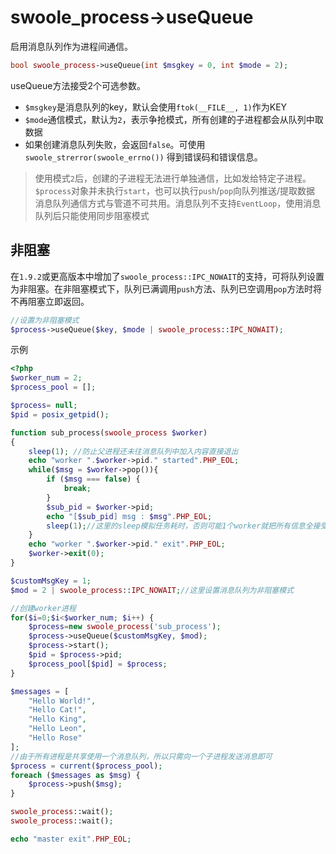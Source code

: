 # swoole_process->useQueue

启用消息队列作为进程间通信。
```php
bool swoole_process->useQueue(int $msgkey = 0, int $mode = 2);
```
useQueue方法接受2个可选参数。

* `$msgkey`是消息队列的key，默认会使用`ftok(__FILE__, 1)`作为KEY
* `$mode`通信模式，默认为`2`，表示争抢模式，所有创建的子进程都会从队列中取数据
* 如果创建消息队列失败，会返回`false`。可使用`swoole_strerror(swoole_errno())` 得到错误码和错误信息。

> 使用模式`2`后，创建的子进程无法进行单独通信，比如发给特定子进程。    
> `$process`对象并未执行`start`，也可以执行`push`/`pop`向队列推送/提取数据  
> 消息队列通信方式与管道不可共用。消息队列不支持`EventLoop`，使用消息队列后只能使用同步阻塞模式

非阻塞
-----
在`1.9.2`或更高版本中增加了`swoole_process::IPC_NOWAIT`的支持，可将队列设置为非阻塞。在非阻塞模式下，队列已满调用`push`方法、队列已空调用`pop`方法时将不再阻塞立即返回。

```php
//设置为非阻塞模式
$process->useQueue($key, $mode | swoole_process::IPC_NOWAIT);
```

示例

```php
<?php
$worker_num = 2;
$process_pool = [];

$process= null;
$pid = posix_getpid();

function sub_process(swoole_process $worker)
{
    sleep(1); //防止父进程还未往消息队列中加入内容直接退出
    echo "worker ".$worker->pid." started".PHP_EOL;
    while($msg = $worker->pop()){
        if ($msg === false) {
            break;
        }
        $sub_pid = $worker->pid;
        echo "[$sub_pid] msg : $msg".PHP_EOL;
        sleep(1);//这里的sleep模拟任务耗时，否则可能1个worker就把所有信息全接受了
    }
    echo "worker ".$worker->pid." exit".PHP_EOL;
    $worker->exit(0);
}

$customMsgKey = 1;
$mod = 2 | swoole_process::IPC_NOWAIT;//这里设置消息队列为非阻塞模式

//创建worker进程
for($i=0;$i<$worker_num; $i++) {
    $process=new swoole_process('sub_process');
    $process->useQueue($customMsgKey, $mod);
    $process->start();
    $pid = $process->pid;
    $process_pool[$pid] = $process;
}

$messages = [
    "Hello World!",
    "Hello Cat!",
    "Hello King",
    "Hello Leon",
    "Hello Rose"
];
//由于所有进程是共享使用一个消息队列，所以只需向一个子进程发送消息即可
$process = current($process_pool);
foreach ($messages as $msg) {
    $process->push($msg);
}

swoole_process::wait();
swoole_process::wait();

echo "master exit".PHP_EOL;
```
